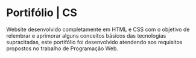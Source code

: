 # Portifólio | CS

Website desenvolvido completamente em HTML e CSS com o objetivo de relembrar e aprimorar alguns conceitos básicos das tecnologias supracitadas, este portifólio foi desenvolvido atendendo aos requisitos propostos no trabalho de Programação Web.
